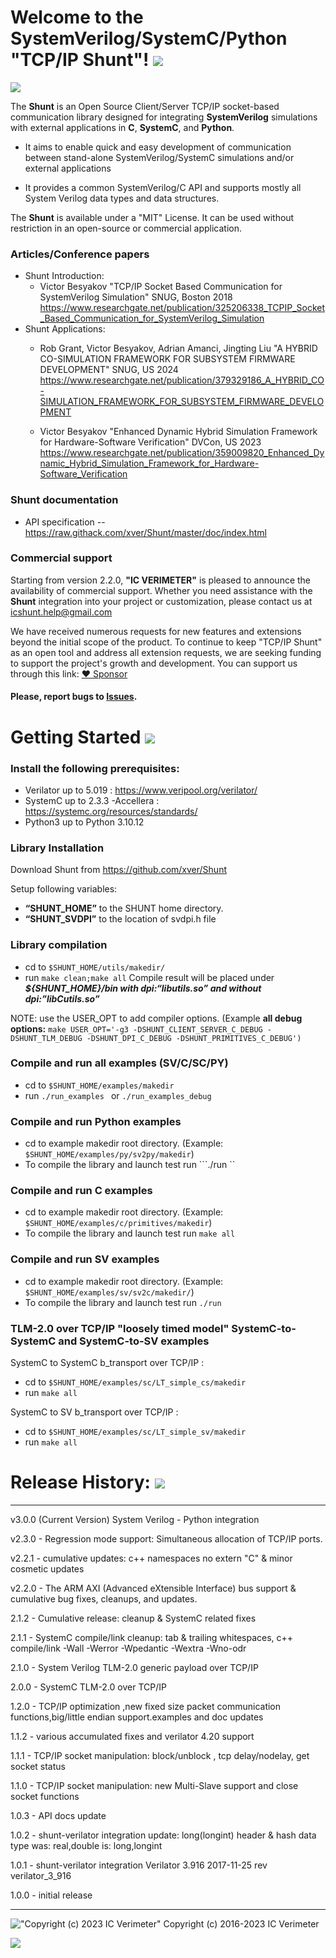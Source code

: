 # Welcome to the **SystemVerilog/SystemC/Python "TCP/IP Shunt"**! [![](https://img.shields.io/static/v1?label=Sponsor&message=%E2%9D%A4&logo=GitHub&color=%23fe8e86)](https://github.com/sponsors/xver)

![](https://github.com/xver/Shunt/blob/master/doc/shut_log_min.png)


The **Shunt** is an Open Source Client/Server TCP/IP socket-based communication library designed for integrating **SystemVerilog** simulations with external applications in **C**, **SystemC**, and **Python**.

* It aims to enable quick and easy development of communication between stand-alone SystemVerilog/SystemC simulations and/or external applications

* It provides a common SystemVerilog/C API and supports mostly all System Verilog data types and data structures.

The **Shunt** is available under a "MIT" License. It can be used without restriction in an open-source or commercial application.

### Articles/Conference papers
*  Shunt Introduction:
   - Victor Besyakov "TCP/IP Socket Based Communication for SystemVerilog Simulation" SNUG, Boston 2018 
   https://www.researchgate.net/publication/325206338_TCPIP_Socket_Based_Communication_for_SystemVerilog_Simulation
*  Shunt Applications:
   - Rob Grant, Victor Besyakov, Adrian Amanci, Jingting Liu "A HYBRID CO-SIMULATION FRAMEWORK FOR SUBSYSTEM FIRMWARE DEVELOPMENT" SNUG, US 2024
   https://www.researchgate.net/publication/379329186_A_HYBRID_CO-SIMULATION_FRAMEWORK_FOR_SUBSYSTEM_FIRMWARE_DEVELOPMENT

   - Victor Besyakov "Enhanced Dynamic Hybrid Simulation Framework for Hardware-Software Verification" DVCon, US 2023
   https://www.researchgate.net/publication/359009820_Enhanced_Dynamic_Hybrid_Simulation_Framework_for_Hardware-Software_Verification

### Shunt documentation
*  API specification  -- https://raw.githack.com/xver/Shunt/master/doc/index.html

### Commercial support
Starting from version 2.2.0, **"IC VERIMETER"** is pleased to announce the availability of commercial support. 
Whether you need assistance with the **Shunt** integration into your project or customization, please contact us at icshunt.help@gmail.com

We have received numerous requests for new features and extensions beyond the initial scope of the product. To continue to keep "TCP/IP Shunt" as an open tool and address all extension requests, we are seeking funding to support the project's growth and development.
You can support us through this link:  [:heart: Sponsor](https://github.com/sponsors/xver)

#### Please, report bugs to [Issues](https://github.com/xver/Shunt/issues).


# Getting Started [![](https://img.shields.io/static/v1?label=Sponsor&message=%E2%9D%A4&logo=GitHub&color=%23fe8e86)](https://github.com/sponsors/xver)
### Install the following  prerequisites:

- Verilator up to 5.019 : https://www.veripool.org/verilator/
- SystemC up to 2.3.3  -Accellera : https://systemc.org/resources/standards/
- Python3 up to Python 3.10.12

### Library Installation

Download Shunt from https://github.com/xver/Shunt

Setup following variables:
 - **“SHUNT_HOME”**  to the SHUNT home directory.
 - **“SHUNT_SVDPI”** to the location of svdpi.h file

### Library compilation
 - cd to ``` $SHUNT_HOME/utils/makedir/ ```
 - run  ``` make clean;make all ```
Compile result will be placed under ***${SHUNT_HOME}/bin with dpi:“libutils.so” and without dpi:”libCutils.so”*** 

NOTE: use the USER_OPT to add compiler options. (Example **all debug options:**  ```make USER_OPT='-g3 -DSHUNT_CLIENT_SERVER_C_DEBUG -DSHUNT_TLM_DEBUG -DSHUNT_DPI_C_DEBUG -DSHUNT_PRIMITIVES_C_DEBUG')  ```

### Compile and run all examples (SV/C/SC/PY)
- cd to ```$SHUNT_HOME/examples/makedir```
- run ```./run_examples ``` or ```./run_examples_debug ``` 

### Compile and run Python examples
- cd  to example makedir root directory. (Example: ``` $SHUNT_HOME/examples/py/sv2py/makedir ```)
- To compile the library and launch test run ```./run ``

### Compile and run C examples
- cd  to example makedir root directory. (Example: ``` $SHUNT_HOME/examples/c/primitives/makedir ```)
- To compile the library and launch test run ``` make all ```

### Compile and run SV examples
 - cd  to example makedir root directory. (Example: ``` $SHUNT_HOME/examples/sv/sv2c/makedir/```)
-  To compile the library and launch test run ```./run```
 
### TLM-2.0 over TCP/IP "loosely timed model"  SystemC-to-SystemC and SystemC-to-SV examples 

SystemC to SystemC  b_transport over TCP/IP :  
 - cd to ```$SHUNT_HOME/examples/sc/LT_simple_cs/makedir``` 
 - run  ```make all```

SystemC to SV  b_transport over TCP/IP :
 - cd to ```$SHUNT_HOME/examples/sc/LT_simple_sv/makedir ```
 - run  ```make all```
 
# Release History: [![](https://img.shields.io/static/v1?label=Sponsor&message=%E2%9D%A4&logo=GitHub&color=%23fe8e86)](https://github.com/sponsors/xver)
-----------------------
v3.0.0 (Current Version) System Verilog - Python integration

v2.3.0 - Regression mode support: Simultaneous allocation of TCP/IP ports.

v2.2.1 - cumulative updates: c++ namespaces no extern "C" & minor cosmetic updates

v2.2.0 - The ARM AXI (Advanced eXtensible Interface) bus support & cumulative bug fixes, cleanups, and updates. 
 
2.1.2 -  Cumulative release: cleanup & SystemC related fixes

2.1.1 - SystemC compile/link cleanup: tab & trailing whitespaces, c++ compile/link -Wall -Werror -Wpedantic -Wextra -Wno-odr

2.1.0  - System Verilog TLM-2.0 generic payload over TCP/IP  

2.0.0 - SystemC TLM-2.0 over TCP/IP 

1.2.0 - TCP/IP optimization ,new fixed size packet communication functions,big/little endian support.examples and doc updates

1.1.2 - various accumulated fixes and verilator 4.20 support  

1.1.1 - TCP/IP socket manipulation: block/unblock , tcp delay/nodelay, get socket status

1.1.0 - TCP/IP socket manipulation: new Multi-Slave support and close socket functions

1.0.3 - API docs update  

1.0.2  - shunt-verilator integration update: 
                          long(longint) header & hash data type 
                          was: real,double is: long,longint
                          
1.0.1  - shunt-verilator integration 
                          Verilator 3.916 2017-11-25 rev verilator_3_916
        
1.0.0 - initial release

-------------------------
!["Copyright (c) 2023 IC Verimeter"](https://github.com/xver/Shunt/blob/master/doc/IcVerimeter_logo.png)
Copyright (c) 2016-2023 IC Verimeter
 
 [![](https://img.shields.io/static/v1?label=Sponsor&message=%E2%9D%A4&logo=GitHub&color=%23fe8e86)](https://github.com/sponsors/xver)
